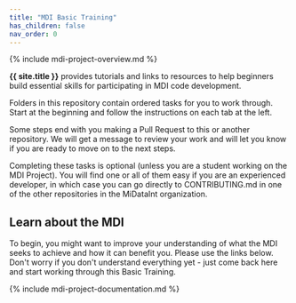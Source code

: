 ```yaml
---
title: "MDI Basic Training"
has_children: false
nav_order: 0
---
```

<!--- edit the title above with the short name of your repository, 
      e.g, "My Pipelines", which will appear on the menu tab item -->

<!-- please do not alter the next line -->
{% include mdi-project-overview.md %} 


**{{ site.title }}** provides tutorials and links to resources to help beginners build
essential skills for participating in MDI code development.

Folders in this repository contain ordered tasks for you to work through. 
Start at the beginning and follow the instructions on each tab at the left.

Some steps end with you making a Pull Request to this or another repository. 
We will get a message to review your work and will let you know if you are ready 
to move on to the next steps.

Completing these tasks is optional (unless you are a student working on the 
MDI Project). You will find one or all of them easy if you 
are an experienced developer, in which case you can go directly to CONTRIBUTING.md 
in one of the other repositories in the MiDataInt organization.

## Learn about the MDI

To begin, you might want to improve your understanding of what the
MDI seeks to achieve and how it can benefit you. Please use the links below. 
Don't worry if you don't understand everything yet - just come back here and start 
working through this Basic Training.


<!-- please do not alter the next line -->
{% include mdi-project-documentation.md %}
